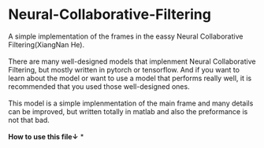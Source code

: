 # Neural-Collaborative-Filtering
A simple implementation of the frames in the eassy Neural Collaborative Filtering(XiangNan He).<br><br>
There are many well-designed models that implenment Neural Collaborative Filtering, but mostly written in pytorch or tensorflow. And if you want to learn about the model or want to use a model that performs really well, it is recommended that you used those well-designed ones.<br><br>
This model is a simple implenmentation of the main frame and many details can be improved, but written totally in matlab and also the preformance is not that bad.<br><br>
**How to use this file↓**
*

